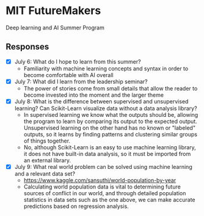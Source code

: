 # MIT FutureMakers
Deep learning and AI Summer Program
## Responses
- [X] July 6: What do I hope to learn from this summer?
  - Familiarity with machine learning concepts and syntax in order to become comfortable with AI overall
- [X] July 7: What did I learn from the leadership seminar?
  - The power of stories come from small details that allow the reader to become invested into the moment and the larger theme
- [X] July 8: What is the difference between supervised and unsupervised learning? Can Scikit-Learn visualize data without a data analysis library?
  - In supervised learning we know what the outputs should be, allowing the program to learn by comparing its output to the expected output. Unsupervised learning on the other hand has no known or "labeled" outputs, so it learns by finding patterns and clustering similar groups of things together. 
  - No, although Scikit-Learn is an easy to use machine learning library, it does not have built-in data analysis, so it must be imported from an external library.
- [X] July 9: What real world problem can be solved using machine learning and a relevant data set?
  - https://www.kaggle.com/sansuthi/world-population-by-year
  - Calculating world population data is vital to determining future sources of conflict in our world, and through detailed population statistics in data sets such as the one above, we can make accurate predictions based on regression analysis.
